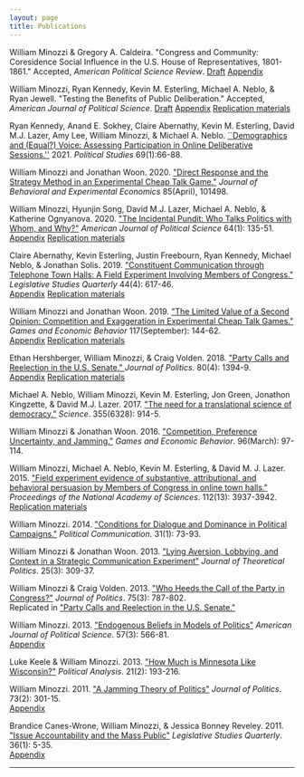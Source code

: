 ```yaml
---
layout: page
title: Publications
---
```



William Minozzi & Gregory A. Caldeira.
"Congress and Community: Coresidence Social Influence in the U.S. House of Representatives, 1801-1861." 
Accepted, *American Political Science Review*.
[Draft](residences-draft.pdf)
[Appendix](residences-appendix.pdf)

William Minozzi, Ryan Kennedy, Kevin M. Esterling, Michael A. Neblo, & Ryan Jewell.
"Testing the Benefits of Public Deliberation."
Accepted, *American Journal of Political Science*.
[Draft](testing-benefits-draft.pdf)
[Appendix](testing-benefitsappendix.pdf)
[Replication materials](https://doi.org/10.7910/DVN/VSVBTP)

Ryan Kennedy, Anand E. Sokhey, Claire Abernathy, Kevin M. Esterling, David M.J. Lazer, Amy Lee, William Minozzi, & Michael A. Neblo.
[``Demographics and (Equal?) Voice: Assessing Participation in Online Deliberative Sessions.''](https://doi.org/10.1177%2F0032321719890805)
2021.
*Political Studies*
69(1):66-88. 

William Minozzi and Jonathan Woon. 
2020.
["Direct Response and the Strategy Method in an Experimental Cheap Talk Game."](https://doi.org/10.1016/j.socec.2019.101498)
*Journal of Behavioral and Experimental Economics*
85(April), 101498.

William Minozzi, Hyunjin Song, David M.J. Lazer, Michael A. Neblo, & Katherine Ognyanova.
2020.
["The Incidental Pundit: Who Talks Politics with Whom, and Why?"](https://onlinelibrary.wiley.com/doi/full/10.1111/ajps.12469)
*American Journal of Political Science*
64(1): 135-51.  
[Appendix](incidental-pundit-appendix.pdf)
[Replication materials](https://doi.org/10.7910/DVN/VSVBTP)

Claire Abernathy, Kevin Esterling, Justin Freebourn, Ryan Kennedy, Michael Neblo, & Jonathan Solis.
2019.
["Constituent Communication through Telephone Town Halls: A Field Experiment Involving Members of Congress."](https://onlinelibrary.wiley.com/doi/full/10.1111/lsq.12242)
*Legislative Studies Quarterly*
44(4): 617-46.  
[Appendix](telephone-town-halls-appendix.pdf)
[Replication materials](https://doi.org/10.7910/DVN/LGBXWX)

William Minozzi and Jonathan Woon.
2019.
["The Limited Value of a Second Opinion: Competition and Exaggeration in Experimental Cheap Talk Games."](https://www.sciencedirect.com/science/article/pii/S0899825619300740)
*Games and Economic Behavior* 117(September): 144-62.  
[Appendix](limited-value-appendix.pdf) 
[Replication materials](https://doi.org/10.7910/DVN/99OJBV) 

Ethan Hershberger, William Minozzi, & Craig Volden.
2018.
["Party Calls and Reelection in the U.S. Senate." ](https://www.journals.uchicago.edu/doi/10.1086/698662)
*Journal of Politics*.  80(4): 1394-9.  
[Appendix](senate-party-calls-appendix.pdf) 
[Replication materials](https://doi.org/10.7910/DVN/6NDYHC)

Michael A. Neblo, William Minozzi, Kevin M. Esterling, Jon Green, Jonathon Kingzette, & David M.J. Lazer.
2017.
["The need for a translational science of democracy."](http://science.sciencemag.org/content/355/6328/914)
*Science*. 355(6328): 914-5.

William Minozzi & Jonathan Woon.
2016.
["Competition, Preference Uncertainty, and Jamming."](http://www.sciencedirect.com/science/article/pii/S0899825616000166)
*Games and Economic Behavior*. 96(March): 97-114.

William Minozzi, Michael A. Neblo, Kevin M. Esterling, & David M. J. Lazer.
2015.
["Field experiment evidence of substantive, attributional, and behavioral persuasion by 
Members of Congress in online town halls."](http://www.pnas.org/content/112/13/3937.abstract?sid=d04bba5b-170a-40f3-9ef4-2db3b19a982d) 
*Proceedings of the National Academy of Sciences*. 112(13): 3937-3942.  
[Replication materials](https://dataverse.harvard.edu/dataset.xhtml?persistentId=doi:10.7910/DVN/27323)

William Minozzi.
2014.
["Conditions for Dialogue and Dominance in Political Campaigns."](http://www.tandfonline.com/doi/abs/10.1080/10584609.2012.747191)
*Political Communication*. 31(1): 73-93.

William Minozzi & Jonathan Woon.
2013.
["Lying Aversion, Lobbying, and Context in a Strategic Communication Experiment"](http://jtp.sagepub.com/content/25/3/309.abstract)
*Journal of Theoretical Politics*. 25(3): 309-37.

William Minozzi & Craig Volden.
2013.
["Who Heeds the Call of the Party in Congress?"](http://www.journals.uchicago.edu/doi/abs/10.1017/S0022381613000480)
*Journal of Politics*. 75(3): 787-802.  
Replicated in ["Party Calls and Reelection in the U.S. Senate."](https://dataverse.harvard.edu/dataset.xhtml?persistentId=doi:10.7910/DVN/6NDYHC&version=1.0)

William Minozzi.
2013.
["Endogenous Beliefs in Models of Politics"](http://onlinelibrary.wiley.com/doi/10.1111/ajps.12021/abstract)
*American Journal of Political Science*. 57(3): 566-81.  
[Appendix](beliefs-appendix.pdf)

Luke Keele & William Minozzi.
2013.
["How Much is Minnesota Like Wisconsin?"](http://pan.oxfordjournals.org/content/21/2/193)
*Political Analysis*. 21(2): 193-216.

William Minozzi.
2011.
["A Jamming Theory of Politics"](http://www.journals.uchicago.edu/doi/abs/10.1017/S0022381611000296)
*Journal of Politics*. 73(2): 301-15.  
[Appendix](jamming-appendix.pdf)

Brandice Canes-Wrone, William Minozzi, & Jessica Bonney Reveley.
2011.
["Issue Accountability and the Mass Public"](http://onlinelibrary.wiley.com/doi/10.1111/j.1939-9162.2010.00002.x/abstract)
*Legislative Studies Quarterly*. 36(1): 5-35.  
[Appendix](issue-accountability-appendix.pdf)

---
